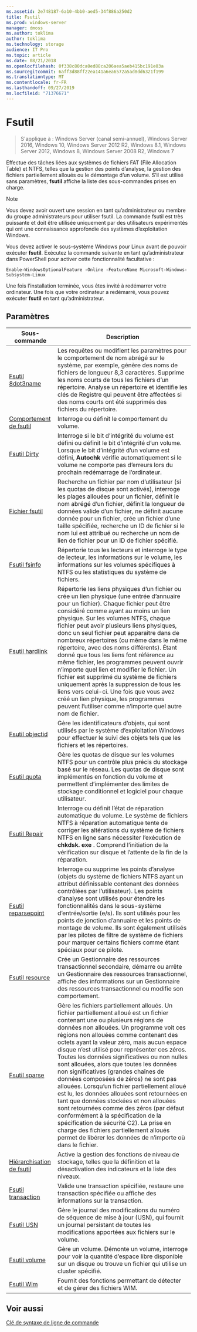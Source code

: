 ```yaml
---
ms.assetid: 2e748187-6a10-4bb0-aed5-34f886a250d2
title: Fsutil
ms.prod: windows-server
manager: dmoss
ms.author: toklima
author: toklima
ms.technology: storage
audience: IT Pro
ms.topic: article
ms.date: 08/21/2018
ms.openlocfilehash: 0f338c80dca0ed88ca206aea5aeb415bc191e03a
ms.sourcegitcommit: 6aff3d88ff22ea141a6ea6572a5ad8dd6321f199
ms.translationtype: MT
ms.contentlocale: fr-FR
ms.lasthandoff: 09/27/2019
ms.locfileid: "71376671"
---
```

# <a name="fsutil"></a>Fsutil

>S'applique à : Windows Server (canal semi-annuel), Windows Server 2016, Windows 10, Windows Server 2012 R2, Windows 8.1, Windows Server 2012, Windows 8, Windows Server 2008 R2, Windows 7

Effectue des tâches liées aux systèmes de fichiers FAT (File Allocation Table) et NTFS, telles que la gestion des points d’analyse, la gestion des fichiers partiellement alloués ou le démontage d’un volume. S’il est utilisé sans paramètres, **fsutil** affiche la liste des sous-commandes prises en charge. 

> [!Note] 
> Vous devez avoir ouvert une session en tant qu’administrateur ou membre du groupe administrateurs pour utiliser fsutil. La commande fsutil est très puissante et doit être utilisée uniquement par des utilisateurs expérimentés qui ont une connaissance approfondie des systèmes d’exploitation Windows.
>
>Vous devez activer le sous-système Windows pour Linux avant de pouvoir exécuter **fsutil**. Exécutez la commande suivante en tant qu’administrateur dans PowerShell pour activer cette fonctionnalité facultative :
>
>```
> Enable-WindowsOptionalFeature -Online -FeatureName Microsoft-Windows-Subsystem-Linux
>```
> Une fois l’installation terminée, vous êtes invité à redémarrer votre ordinateur. Une fois que votre ordinateur a redémarré, vous pouvez exécuter **fsutil** en tant qu’administrateur.

## <a name="parameters"></a>Paramètres

|Sous-commande |Description|
|---|---|
|[Fsutil 8dot3name](fsutil-8dot3name.md) | Les requêtes ou modifient les paramètres pour le comportement de nom abrégé sur le système, par exemple, génère des noms de fichiers de longueur 8,3 caractères. Supprime les noms courts de tous les fichiers d’un répertoire. Analyse un répertoire et identifie les clés de Registre qui peuvent être affectées si des noms courts ont été supprimés des fichiers du répertoire.|
|[Comportement de fsutil](fsutil-behavior.md) |Interroge ou définit le comportement du volume.|
|[Fsutil Dirty](fsutil-dirty.md)| Interroge si le bit d’intégrité du volume est défini ou définit le bit d’intégrité d’un volume. Lorsque le bit d’intégrité d’un volume est défini, **Autochk** vérifie automatiquement si le volume ne comporte pas d’erreurs lors du prochain redémarrage de l’ordinateur.|
|[Fichier fsutil](fsutil-file.md)|Recherche un fichier par nom d’utilisateur (si les quotas de disque sont activés), interroge les plages allouées pour un fichier, définit le nom abrégé d’un fichier, définit la longueur de données valide d’un fichier, ne définit aucune donnée pour un fichier, crée un fichier d’une taille spécifiée, recherche un ID de fichier si le nom lui est attribué ou recherche un nom de lien de fichier pour un ID de fichier spécifié.|
|[Fsutil fsinfo](fsutil-fsinfo.md)|Répertorie tous les lecteurs et interroge le type de lecteur, les informations sur le volume, les informations sur les volumes spécifiques à NTFS ou les statistiques du système de fichiers.|
|[Fsutil hardlink](fsutil-hardlink.md)|Répertorie les liens physiques d’un fichier ou crée un lien physique (une entrée d’annuaire pour un fichier). Chaque fichier peut être considéré comme ayant au moins un lien physique. Sur les volumes NTFS, chaque fichier peut avoir plusieurs liens physiques, donc un seul fichier peut apparaître dans de nombreux répertoires (ou même dans le même répertoire, avec des noms différents). Étant donné que tous les liens font référence au même fichier, les programmes peuvent ouvrir n’importe quel lien et modifier le fichier. Un fichier est supprimé du système de fichiers uniquement après la suppression de tous les liens vers celui-ci. Une fois que vous avez créé un lien physique, les programmes peuvent l’utiliser comme n’importe quel autre nom de fichier.|
|[Fsutil objectid](fsutil-objectid.md)|Gère les identificateurs d’objets, qui sont utilisés par le système d’exploitation Windows pour effectuer le suivi des objets tels que les fichiers et les répertoires.|
|[Fsutil quota](fsutil-quota.md)|Gère les quotas de disque sur les volumes NTFS pour un contrôle plus précis du stockage basé sur le réseau. Les quotas de disque sont implémentés en fonction du volume et permettent d’implémenter des limites de stockage conditionnel et logiciel pour chaque utilisateur.|
|[Fsutil Repair](fsutil-repair.md)|Interroge ou définit l’état de réparation automatique du volume. Le système de fichiers NTFS à réparation automatique tente de corriger les altérations du système de fichiers NTFS en ligne sans nécessiter l’exécution de **chkdsk. exe** . Comprend l’initiation de la vérification sur disque et l’attente de la fin de la réparation.|
|[Fsutil reparsepoint](fsutil-reparsepoint.md)|Interroge ou supprime les points d’analyse (objets du système de fichiers NTFS ayant un attribut définissable contenant des données contrôlées par l’utilisateur). Les points d’analyse sont utilisés pour étendre les fonctionnalités dans le sous-système d’entrée/sortie (e/s). Ils sont utilisés pour les points de jonction d’annuaire et les points de montage de volume. Ils sont également utilisés par les pilotes de filtre de système de fichiers pour marquer certains fichiers comme étant spéciaux pour ce pilote.|
|[Fsutil resource](fsutil-resource.md)|Crée un Gestionnaire des ressources transactionnel secondaire, démarre ou arrête un Gestionnaire des ressources transactionnel, affiche des informations sur un Gestionnaire des ressources transactionnel ou modifie son comportement.|
|[Fsutil sparse](fsutil-sparse.md)|Gère les fichiers partiellement alloués. Un fichier partiellement alloué est un fichier contenant une ou plusieurs régions de données non allouées. Un programme voit ces régions non allouées comme contenant des octets ayant la valeur zéro, mais aucun espace disque n’est utilisé pour représenter ces zéros. Toutes les données significatives ou non nulles sont allouées, alors que toutes les données non significatives (grandes chaînes de données composées de zéros) ne sont pas allouées. Lorsqu’un fichier partiellement alloué est lu, les données allouées sont retournées en tant que données stockées et non allouées sont retournées comme des zéros (par défaut conformément à la spécification de la spécification de sécurité C2). La prise en charge des fichiers partiellement alloués permet de libérer les données de n’importe où dans le fichier.|
|[Hiérarchisation de fsutil](fsutil-tiering.md)|Active la gestion des fonctions de niveau de stockage, telles que la définition et la désactivation des indicateurs et la liste des niveaux.|
|[Fsutil transaction](fsutil-transaction.md)|Valide une transaction spécifiée, restaure une transaction spécifiée ou affiche des informations sur la transaction.|
|[Fsutil USN](fsutil-usn.md)|Gère le journal des modifications du numéro de séquence de mise à jour (USN), qui fournit un journal persistant de toutes les modifications apportées aux fichiers sur le volume.|
|[Fsutil volume](fsutil-volume.md)|Gère un volume. Démonte un volume, interroge pour voir la quantité d’espace libre disponible sur un disque ou trouve un fichier qui utilise un cluster spécifié.|
|[Fsutil Wim](fsutil-wim.md)|Fournit des fonctions permettant de détecter et de gérer des fichiers WIM.|

## <a name="see-also"></a>Voir aussi
[Clé de syntaxe de ligne de commande](Command-Line-Syntax-Key.md)